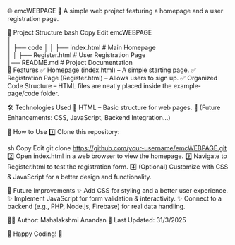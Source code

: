 🌐 emcWEBPAGE
📌 A simple web project featuring a homepage and a user registration page.

📂 Project Structure
bash
Copy
Edit
emcWEBPAGE  
│  
│   ├── code
│   │   ├── index.html   # Main Homepage  
│   │   ├── Register.html   # User Registration Page  
│── README.md   # Project Documentation  
🚀 Features
✅ Homepage (index.html) – A simple starting page.
✅ Registration Page (Register.html) – Allows users to sign up.
✅ Organized Code Structure – HTML files are neatly placed inside the example-page/code folder.

🛠️ Technologies Used
🔹 HTML – Basic structure for web pages.
🔹 (Future Enhancements: CSS, JavaScript, Backend Integration...)

🎯 How to Use
1️⃣ Clone this repository:

sh
Copy
Edit
git clone https://github.com/your-username/emcWEBPAGE.git
2️⃣ Open index.html in a web browser to view the homepage.
3️⃣ Navigate to Register.html to test the registration form.
4️⃣ (Optional) Customize with CSS & JavaScript for a better design and functionality.

📌 Future Improvements
✨ Add CSS for styling and a better user experience.
✨ Implement JavaScript for form validation & interactivity.
✨ Connect to a backend (e.g., PHP, Node.js, Firebase) for real data handling.

👨‍💻 Author: Mahalakshmi Anandan
📅 Last Updated: 31/3/2025


🚀 Happy Coding! 🎉
